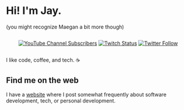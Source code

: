 # Hi! I'm Jay.
(you might recognize Maegan a bit more though)
<div style="display:flex;justify-content:center;">

[![YouTube Channel Subscribers](https://img.shields.io/youtube/channel/subscribers/UC6na4Lq0ozPBjHD1X42szEQ?logo=youtube&style=for-the-badge)](https://www.youtube.com/channel/UC6na4Lq0ozPBjHD1X42szEQ) [![Twitch Status](https://img.shields.io/twitch/status/mwilson_codes?logo=twitch&style=for-the-badge)](https://twitch.tv/mwilson_codes) [![Twitter Follow](https://img.shields.io/twitter/follow/heyjaywilson?logo=twitter&style=for-the-badge)](https://twitter.com/heyjaywilson)

</div>

I like code, coffee, and tech. ☕

## Find me on the web

I have a [website](https:://cctplus.dev) where I post somewhat frequently about software development, tech, or personal development.
